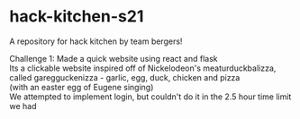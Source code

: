 # hack-kitchen-s21
A repository for hack kitchen by team bergers!


Challenge 1: Made a quick website using react and flask
<br>
Its a clickable website inspired off of Nickelodeon's meaturduckbalizza, called garegguckenizza - garlic, egg, duck, chicken and pizza
<br>
(with an easter egg of Eugene singing)
<br>
We attempted to implement login, but couldn't do it in the 2.5 hour time limit we had
